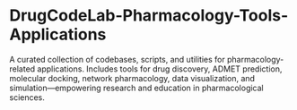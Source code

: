 # DrugCodeLab-Pharmacology-Tools-Applications
A curated collection of codebases, scripts, and utilities for pharmacology-related applications. Includes tools for drug discovery, ADMET prediction, molecular docking, network pharmacology, data visualization, and simulation—empowering research and education in pharmacological sciences.
